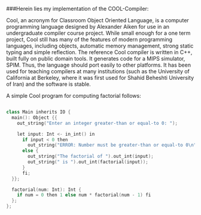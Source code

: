 ###Herein lies my implementation of the COOL-Compiler:

Cool, an acronym for Classroom Object Oriented Language, is a computer programming
language designed by Alexander Aiken for use in an undergraduate compiler course project.
While small enough for a one term project, Cool still has many of the features of modern
programming languages, including objects, automatic memory management, strong static
typing and simple reflection. The reference Cool compiler is written in C++,
built fully on public domain tools. It generates code for a MIPS simulator, SPIM.
Thus, the language should port easily to other platforms. It has been used for teaching
compilers at many institutions (such as the University of California at Berkeley, where it was
first used for Shahid Beheshti University of Iran) and the software is stable.

A simple Cool program for computing factorial follows:

```c++

class Main inherits IO {
  main(): Object {{
    out_string("Enter an integer greater-than or equal-to 0: ");

    let input: Int <- in_int() in
      if input < 0 then
        out_string("ERROR: Number must be greater-than or equal-to 0\n")
      else {
        out_string("The factorial of ").out_int(input);
        out_string(" is ").out_int(factorial(input));
      }
      fi;
  }};

  factorial(num: Int): Int {
    if num = 0 then 1 else num * factorial(num - 1) fi
  };
};

```
